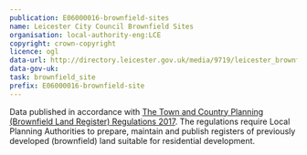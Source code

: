 ```yaml
---
publication: E06000016-brownfield-sites
name: Leicester City Council Brownfield Sites
organisation: local-authority-eng:LCE
copyright: crown-copyright
licence: ogl
data-url: http://directory.leicester.gov.uk/media/9719/leicester_brownfieldregister_2017-12-31_rev1.csv
data-gov-uk: 
task: brownfield_site
prefix: E06000016-brownfield-site
---
```


Data published in accordance with [The Town and Country Planning (Brownfield Land Register) Regulations 2017](http://www.legislation.gov.uk/uksi/2017/403/contents/made).
The regulations require Local Planning Authorities to prepare, maintain and publish registers of previously developed (brownfield) land suitable for residential development.

